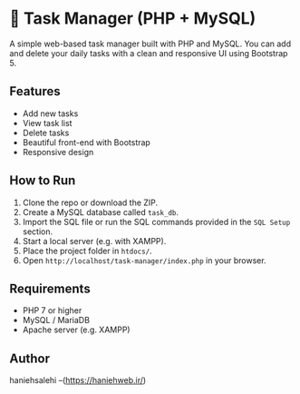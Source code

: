 # 📝 Task Manager (PHP + MySQL)

A simple web-based task manager built with PHP and MySQL. You can add and delete your daily tasks with a clean and responsive UI using Bootstrap 5.

## Features

- Add new tasks
- View task list
- Delete tasks
- Beautiful front-end with Bootstrap
- Responsive design

## How to Run

1. Clone the repo or download the ZIP.
2. Create a MySQL database called `task_db`.
3. Import the SQL file or run the SQL commands provided in the `SQL Setup` section.
4. Start a local server (e.g. with XAMPP).
5. Place the project folder in `htdocs/`.
6. Open `http://localhost/task-manager/index.php` in your browser.

## Requirements

- PHP 7 or higher
- MySQL / MariaDB
- Apache server (e.g. XAMPP)

## Author

haniehsalehi  –(https://haniehweb.ir/)
